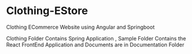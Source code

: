 # Clothing-EStore
Clothing ECommerce Website using Angular and Springboot

Clothing Folder Contains Spring Application , Sample Folder Contains the React FrontEnd Application and Documents are in Documentation Folder
